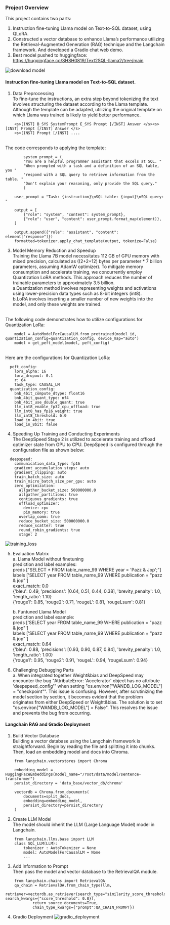 ### Project Overview
This project contains two parts: 
1. Instruction fine-tuning Llama model on Text-to-SQL dataset, using QLoRA.
2. Constructed a vector database to enhance Llama’s performance utilizing the Retrieval-Augmented Generation (RAG) technique and the Langchain framework. And developed a Gradio chat web demo.
3. Best model pushed to huggingface: https://huggingface.co/SHSH0819/Text2SQL-llama2/tree/main

![download model](model_overview.png)

#### Instruction fine-tuning Llama model on Text-to-SQL dataset.
1. Data Preprocessing
<br>To fine-tune the instructions, an extra step beyond tokenizing the text involves structuring the dataset according to the Llama template. Although the template can be adapted, utilizing the original template on which Llama was trained is likely to yield better performance.

```
    <s>[INST] B_SYS SystemPrompt E_SYS Prompt [/INST] Answer </s><s>[INST] Prompt [/INST] Answer </s> 
    <s>[INST] Prompt [/INST] ....
```
    
<br> The code corresponds to applying the template:

```
        system_prompt = (
        "You are a helpful programmer assistant that excels at SQL. "
        "When prompted with a task and a definition of an SQL table, you "
        "respond with a SQL query to retrieve information from the table. "
        "Don't explain your reasoning, only provide the SQL query."
        )

    user_prompt = "Task: {instruction}\nSQL table: {input}\nSQL query: "

    output = [
        {"role": "system", "content": system_prompt},
        {"role": "user", "content": user_prompt.format_map(element)},
    ]

    output.append({"role": "assistant", "content": element["response"]})
    formatted=tokenizer.apply_chat_template(output, tokenize=False)
```
    
3. Model Memory Reduction and Speedup
<br> Training the Llama 7B model necessitates 112 GB of GPU memory with mixed precision, calculated as ((2+2+12) bytes per parameter * 7 billion parameters, assuming AdamW optimizer). To mitigate memory consumption and accelerate training, we concurrently employ Quantization LoRA methods. This approach reduces the number of trainable parameters to approximately 3.5 billion.
<br> a.Quantization method involves representing weights and activations using lower-precision data types such as 8-bit integers (int8).
<br> b.LoRA involves inserting a smaller number of new weights into the model, and only these weights are trained.

<br> The following code demonstrates how to utilize configurations for Quantization LoRa:
```
    model = AutoModelForCausalLM.from_pretrained(model_id, quantization_config=quantization_config, device_map="auto")
    model = get_peft_model(model, peft_config)
```

<br> Here are the configurations for Quantization LoRa:
```
  peft_config:
    lora_alpha: 16
    lora_dropout: 0.1
    r: 64
    task_type: CAUSAL_LM
  quantization_config:
    bnb_4bit_compute_dtype: float16
    bnb_4bit_quant_type: nf4
    bnb_4bit_use_double_quant: true
    llm_int8_enable_fp32_cpu_offload: true
    llm_int8_has_fp16_weight: true
    llm_int8_threshold: 6.0
    load_in_4bit: true
    load_in_8bit: false
```

4. Speeding Up Training and Conducting Experiments
<br> The DeepSpeed Stage 2 is utilized to accelerate training and offload optimizer state from GPU to CPU. DeepSpeed is configured through the configuration file as shown below:
```
  deepspeed:
    communication_data_type: fp16
    gradient_accumulation_steps: auto
    gradient_clipping: auto
    train_batch_size: auto
    train_micro_batch_size_per_gpu: auto
    zero_optimization:
      allgather_bucket_size: 500000000.0
      allgather_partitions: true
      contiguous_gradients: true
      offload_optimizer:
        device: cpu
        pin_memory: true
      overlap_comm: true
      reduce_bucket_size: 500000000.0
      reduce_scatter: true
      round_robin_gradients: true
      stage: 2
```

![training_loss](train_eval_loss.png)

5. Evaluation Matrix    
    a. Llama Model without finetuning
        <br> prediction and label examples:
        <br> preds ["SELECT * FROM table_name_99 WHERE year = 'Pazz & Jop';"]
        <br> labels ['SELECT year FROM table_name_99 WHERE publication = "pazz & jop"']
        <br> exact_match: 0.0
        <br> {'bleu': 0.49, 'precisions': [0.64, 0.51, 0.44, 0.38], 'brevity_penalty': 1.0, 'length_ratio': 1.10}
        <br> {'rouge1': 0.85, 'rouge2': 0.71, 'rougeL': 0.81, 'rougeLsum': 0.81}
        
     b. Funtuned Llama Model
        <br> prediction and label example:
        <br> preds ['SELECT year FROM table_name_99 WHERE publication = "pazz & jop"']
        <br> labels ['SELECT year FROM table_name_99 WHERE publication = "pazz & jop"']
        <br> exact_match: 0.64
        <br> {'bleu': 0.88, 'precisions': [0.93, 0.90, 0.87, 0.84], 'brevity_penalty': 1.0, 'length_ratio': 1.00}
        <br> {'rouge1': 0.95, 'rouge2': 0.91, 'rougeL': 0.94, 'rougeLsum': 0.94}

7. Challenging Debugging Parts
    <br>a. When integrated together Weight&bias and DeepSpeed may encounter the bug "AttributeError: 'Accelerator' object has no attribute 'deepspeed_config'" when setting "os.environ["WANDB_LOG_MODEL"] = "checkpoint"". This issue is confusing. However, after scrutinizing the model section by section, it becomes evident that the problem originates from either DeepSpeed or Weight&bias. The solution is to set "os.environ["WANDB_LOG_MODEL"] = False". This resolves the issue and prevents the bug from occurring.

#### Langchain RAG and Gradio Deployment
1. Build Vector Database
<br> Building a vector database using the Langchain framework is straightforward. Begin by reading the file and splitting it into chunks. Then, load an embedding model and docs into Chroma.

```
    from langchain.vectorstores import Chroma

    embedding_model = HuggingFaceEmbeddings(model_name="/root/data/model/sentence-transformer")
    persist_directory = 'data_base/vector_db/chroma'

    vectordb = Chroma.from_documents(
        documents=split_docs,
        embedding=embedding_model,
        persist_directory=persist_directory 
    )
```

2. Create LLM Model 
<br> The model should inherit the LLM (Large Language Model) model in Langchain.

```
    from langchain.llms.base import LLM
    class SQL_LLM(LLM):
        tokenizer : AutoTokenizer = None
        model: AutoModelForCausalLM = None
        ...
```

3. Add Information to Prompt
<br> Then pass the model and vector database to the RetrievalQA module.

```
    from langchain.chains import RetrievalQA
    qa_chain = RetrievalQA.from_chain_type(llm,
            retriever=vectordb.as_retriever(search_type="similarity_score_threshold", search_kwargs={"score_threshold": 0.8}),
            return_source_documents=True,
            chain_type_kwargs={"prompt":QA_CHAIN_PROMPT})
```

4. Gradio Deployment
![gradio_deployment](gradio_deployment.png)









